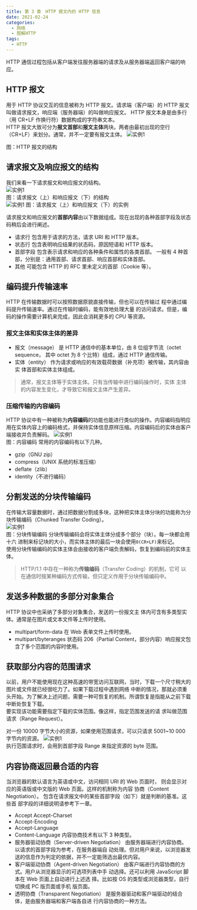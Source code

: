 ```yaml
---
title: 第 3 章　HTTP 报文内的 HTTP 信息
date: 2021-02-24
categories:
  - 网络
  - 图解HTTP
tags:
  - HTTP
---
```

HTTP 通信过程包括从客户端发往服务器端的请求及从服务器端返回客户端的响应。

## HTTP 报文

用于 HTTP 协议交互的信息被称为 HTTP 报文。请求端（客户端）的 HTTP 报文叫做请求报文，响应端（服务器端）的叫做响应报文。 HTTP 报文本身是由多行（用 CR+LF 作换行符）数据构成的字符串文本。  
HTTP 报文大致可分为**报文首部**和**报文主体**两块。两者由最初出现的空行（CR+LF）来划分。通常，并不一定要有报文主体。
![实例1](assets/http3/http3-bg1.png)  

图：HTTP 报文的结构

## 请求报文及响应报文的结构

我们来看一下请求报文和响应报文的结构。  
![实例1](assets/http3/http3-bg2.png)  
图：请求报文（上）和响应报文（下）的结构  
![实例1](assets/http3/http3-bg3.png)
图：请求报文（上）和响应报文（下）的实例  

请求报文和响应报文的**首部内容**由以下数据组成。现在出现的各种首部字段及状态码稍后会进行阐述。

- 请求行
包含用于请求的方法，请求 URI 和 HTTP 版本。
- 状态行
包含表明响应结果的状态码，原因短语和 HTTP 版本。
- 首部字段
包含表示请求和响应的各种条件和属性的各类首部。
一般有 4 种首部，分别是：通用首部、请求首部、响应首部和实体首部。
- 其他
可能包含 HTTP 的 RFC 里未定义的首部（Cookie 等）。

## 编码提升传输速率

HTTP 在传输数据时可以按照数据原貌直接传输，但也可以在传输过 程中通过编码提升传输速率。通过在传输时编码，能有效地处理大量 的访问请求。但是，编码的操作需要计算机来完成，因此会消耗更多的 CPU 等资源。

### 报文主体和实体主体的差异

- 报文（message）
是 HTTP 通信中的基本单位，由 8 位组字节流（octet sequence， 其中 octet 为 8 个比特）组成，通过 HTTP 通信传输。
- 实体（entity）
作为请求或响应的有效载荷数据（补充项）被传输，其内容由实 体首部和实体主体组成。

> 通常，报文主体等于实体主体。只有当传输中进行编码操作时，实体 主体的内容发生变化，才导致它和报文主体产生差异。

### 压缩传输的内容编码

HTTP 协议中有一种被称为**内容编码**的功能也能进行类似的操作。内容编码指明应用在实体内容上的编码格式，并保持实体信息原样压缩。内容编码后的实体由客户端接收并负责解码。
![实例1](assets/http3/http3-bg4.png)  
图：内容编码
常用的内容编码有以下几种。

- gzip（GNU zip）
- compress（UNIX 系统的标准压缩）
- deflate（zlib）
- identity（不进行编码）

## 分割发送的分块传输编码

在传输大容量数据时，通过把数据分割成多块，这种把实体主体分块的功能称为分块传输编码（Chunked Transfer Coding）。  
![实例1](assets/http3/http3-bg5.png)  
图：分块传输编码
分块传输编码会将实体主体分成多个部分（块）。每一块都会用十六 进制来标记块的大小，而实体主体的最后一块会使用`0(CR+LF)`来标记。  
使用分块传输编码的实体主体会由接收的客户端负责解码，恢复到编码前的实体主体。  
> HTTP/1.1 中存在一种称为**传输编码**（Transfer Coding）的机制，它可 以在通信时按某种编码方式传输，但只定义作用于分块传输编码中。

## 发送多种数据的多部分对象集合

HTTP 协议中也采纳了多部分对象集合，发送的一份报文主 体内可含有多类型实体。通常是在图片或文本文件等上传时使用。

- multipart/form-data 在 Web 表单文件上传时使用。
- multipart/byteranges 状态码 206（Partial Content，部分内容）响应报文包含了多个范围的内容时使用。

## 获取部分内容的范围请求

以前，用户不能使用现在这种高速的带宽访问互联网，当时，下载一个尺寸稍大的图片或文件就已经很吃力了。如果下载过程中遇到网络 中断的情况，那就必须重头开始。为了解决上述问题，需要一种可恢复的机制。所谓恢复是指能从之前下载中断处恢复下载。  
要实现该功能需要指定下载的实体范围。像这样，指定范围发送的请 求叫做范围请求（Range Request）。  

对一份 10000 字节大小的资源，如果使用范围请求，可以只请求 5001~10 000 字节内的资源。
![实例1](assets/http3/http3-bg6.png)  
执行范围请求时，会用到首部字段 Range 来指定资源的 byte 范围。

## 内容协商返回最合适的内容

当浏览器的默认语言为英语或中文，访问相同 URI 的 Web 页面时， 则会显示对应的英语版或中文版的 Web 页面。这样的机制称为内容 协商（Content Negotiation）。
包含在请求报文中的某些首部字段（如下）就是判断的基准。这些首 部字段的详细说明请参考下一章。

- Accept Accept-Charset
- Accept-Encoding
- Accept-Language
- Content-Language
内容协商技术有以下 3 种类型。
- 服务器驱动协商（Server-driven Negotiation）
由服务器端进行内容协商。以请求的首部字段为参考，在服务器端自 动处理。但对用户来说，以浏览器发送的信息作为判定的依据，并不一定能筛选出最优内容。
- 客户端驱动协商（Agent-driven Negotiation）
由客户端进行内容协商的方式。用户从浏览器显示的可选项列表中手 动选择。还可以利用 JavaScript 脚本在 Web 页面上自动进行上述选 择。比如按 OS 的类型或浏览器类型，自行切换成 PC 版页面或手机 版页面。
- 透明协商（Transparent Negotiation）
是服务器驱动和客户端驱动的结合体，是由服务器端和客户端各自进 行内容协商的一种方法。
